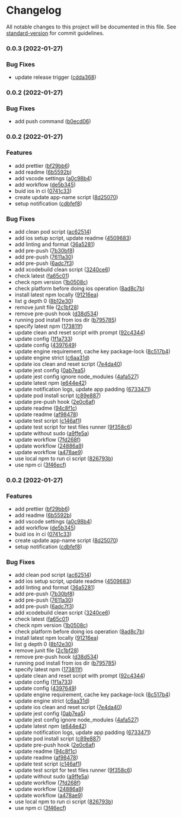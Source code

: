 # Changelog

All notable changes to this project will be documented in this file. See [standard-version](https://github.com/conventional-changelog/standard-version) for commit guidelines.

### 0.0.3 (2022-01-27)


### Bug Fixes

* update release trigger ([cdda368](https://github.com/abdulghani/rn_test/commit/cdda368833ecf85865631e9b8860ed105f69aeca))

### 0.0.2 (2022-01-27)


### Bug Fixes

* add push command ([b0ecd06](https://github.com/abdulghani/rn_test/commit/b0ecd06092ec84133f952f5b169d489d7c9f1842))

### 0.0.2 (2022-01-27)

### Features

- add prettier ([bf29bb6](https://github.com/abdulghani/rn_test/commit/bf29bb665d4738c36b7732b31a3a0652533525cf))
- add readme ([6b5592b](https://github.com/abdulghani/rn_test/commit/6b5592b508cf8f7b741c96163913fb2b87194709))
- add vscode settings ([a0c98b4](https://github.com/abdulghani/rn_test/commit/a0c98b435700928553d66acf8a5fb5f192e3de2e))
- add workflow ([de5b345](https://github.com/abdulghani/rn_test/commit/de5b34595bb4dfa6310b10f24e740c7998fc099c))
- buid ios in ci ([0741c33](https://github.com/abdulghani/rn_test/commit/0741c334bd511dd3b61c6729b28913e60a47fb18))
- create update app-name script ([8d25070](https://github.com/abdulghani/rn_test/commit/8d250705aac52e3a6e8dc6b5123187d7362842d7))
- setup notification ([cdbfef8](https://github.com/abdulghani/rn_test/commit/cdbfef81257bb736c1f6b6424ffa43c17d172fb2))

### Bug Fixes

- add clean pod script ([ac62514](https://github.com/abdulghani/rn_test/commit/ac6251420b969a9fb5e45ba27f7a46bb4268a53b))
- add ios setup script, update readme ([4509683](https://github.com/abdulghani/rn_test/commit/450968320ce89767bdda10e450398b5584b7353c))
- add linting and format ([36a5281](https://github.com/abdulghani/rn_test/commit/36a5281293684c3409689fb7e061c5833b8fc29d))
- add pre-push ([7b30bf8](https://github.com/abdulghani/rn_test/commit/7b30bf88b55efab3be586988db391d9b7e437d76))
- add pre-push ([7611a30](https://github.com/abdulghani/rn_test/commit/7611a3005fc7b067e8f54ab01a6b7df889cb0597))
- add pre-push ([6adc7f3](https://github.com/abdulghani/rn_test/commit/6adc7f377dea9ae46ab1703e890b207d6c314d2c))
- add xcodebuild clean script ([3240ce6](https://github.com/abdulghani/rn_test/commit/3240ce64ff8eeb8c2d9e63ab8f219a510768e4b2))
- check latest ([fa65c01](https://github.com/abdulghani/rn_test/commit/fa65c01b6833b5dbdca9d866962058a49de8b942))
- check npm version ([1b0508c](https://github.com/abdulghani/rn_test/commit/1b0508ce2e04bc40efae10f48dc5ac9106253560))
- check platform before doing ios operation ([8ad8c7b](https://github.com/abdulghani/rn_test/commit/8ad8c7b648b88c8fefe1e593a60c63c19a0df0eb))
- install latest npm locally ([91216ea](https://github.com/abdulghani/rn_test/commit/91216ea9a2ec90b26ce76dbd330513ea0a53292a))
- list g depth 0 ([8b12e30](https://github.com/abdulghani/rn_test/commit/8b12e305acf07f9f74590cea9ae901f26ebf7eb9))
- remove junit file ([2c1bf28](https://github.com/abdulghani/rn_test/commit/2c1bf28b8ccfcef4948173b8bee52d00eff839d3))
- remove pre-push hook ([d38d534](https://github.com/abdulghani/rn_test/commit/d38d5340fdc457929ac38fdd074efb1d5847b1c1))
- running pod install from ios dir ([b795785](https://github.com/abdulghani/rn_test/commit/b795785b55f98239da3815d96208f5a400f0fea7))
- specify latest npm ([173811f](https://github.com/abdulghani/rn_test/commit/173811f0e12f60871a6cfa85bdfe194cea899f1d))
- update clean and reset script with prompt ([92c4344](https://github.com/abdulghani/rn_test/commit/92c43441b188a8b58ddb3a46f6b369f88ffbee80))
- update config ([1f1a733](https://github.com/abdulghani/rn_test/commit/1f1a73338d005753aa4efa3c5d6540a197635556))
- update config ([4397649](https://github.com/abdulghani/rn_test/commit/439764955f72c32544b76d8f8385ac7b8b13b9b7))
- update engine requirement, cache key package-lock ([8c517b4](https://github.com/abdulghani/rn_test/commit/8c517b4088f9266b29dc85e1471cf8aee5f294b9))
- update engine strict ([c6aa31d](https://github.com/abdulghani/rn_test/commit/c6aa31d5c208f79674d1fa4f0fc71bf2db1cea9c))
- update ios clean and reset script ([7e4da40](https://github.com/abdulghani/rn_test/commit/7e4da4010605e06ffe09435460ea20fe859dd7f6))
- update jest config ([0ab7ea5](https://github.com/abdulghani/rn_test/commit/0ab7ea563d74a19494f688016f0256ba31abcddc))
- update jest config ignore node_modules ([4afa527](https://github.com/abdulghani/rn_test/commit/4afa5276b4a0759b4bde5c0b37e5f9651837f499))
- update latest npm ([e644e42](https://github.com/abdulghani/rn_test/commit/e644e42f3fae1997fdbe698549f8a93d662bb08c))
- update notification logs, update app padding ([6733471](https://github.com/abdulghani/rn_test/commit/67334719830d6581c8ae1b38ce4158d4504b97bf))
- update pod install script ([c89e887](https://github.com/abdulghani/rn_test/commit/c89e88772858544a2924ba607316b9757afd31bc))
- update pre-push hook ([2e0c6af](https://github.com/abdulghani/rn_test/commit/2e0c6af6a50d0cdd7868004c96eb1ded4ec01d64))
- update readme ([94c8f1c](https://github.com/abdulghani/rn_test/commit/94c8f1c4591f41d45b563eb16d358cd1a051f07c))
- update readme ([af98478](https://github.com/abdulghani/rn_test/commit/af98478755ea5ce26598bf77354125259e2e478b))
- update test script ([c146af1](https://github.com/abdulghani/rn_test/commit/c146af185b461df65457ec2c29d32c962513a815))
- update test script for test files runner ([9f358c6](https://github.com/abdulghani/rn_test/commit/9f358c6f0e4b88aca2ecd67f17a69082af0d6a7f))
- update without sudo ([a9ffe5a](https://github.com/abdulghani/rn_test/commit/a9ffe5a76c25284d7d8c5af99afd75532fe0b964))
- update workflow ([7fd268f](https://github.com/abdulghani/rn_test/commit/7fd268f43b3461ffc8bdaf5d27e52677fdae36fd))
- update workflow ([24886a9](https://github.com/abdulghani/rn_test/commit/24886a99976587d70d6e5649dfc6db476ee5701a))
- update workflow ([a478ae9](https://github.com/abdulghani/rn_test/commit/a478ae993a7525ae54daf1301db7193d567eb684))
- use local npm to run ci script ([826793b](https://github.com/abdulghani/rn_test/commit/826793bf5da1989bde5e64441a3e4f90b2196b05))
- use npm ci ([3f46ecf](https://github.com/abdulghani/rn_test/commit/3f46ecfaec8e93772e58b4b9b64922463cbab62d))

### 0.0.2 (2022-01-27)

### Features

- add prettier ([bf29bb6](https://github.com/abdulghani/rn_test/commit/bf29bb665d4738c36b7732b31a3a0652533525cf))
- add readme ([6b5592b](https://github.com/abdulghani/rn_test/commit/6b5592b508cf8f7b741c96163913fb2b87194709))
- add vscode settings ([a0c98b4](https://github.com/abdulghani/rn_test/commit/a0c98b435700928553d66acf8a5fb5f192e3de2e))
- add workflow ([de5b345](https://github.com/abdulghani/rn_test/commit/de5b34595bb4dfa6310b10f24e740c7998fc099c))
- buid ios in ci ([0741c33](https://github.com/abdulghani/rn_test/commit/0741c334bd511dd3b61c6729b28913e60a47fb18))
- create update app-name script ([8d25070](https://github.com/abdulghani/rn_test/commit/8d250705aac52e3a6e8dc6b5123187d7362842d7))
- setup notification ([cdbfef8](https://github.com/abdulghani/rn_test/commit/cdbfef81257bb736c1f6b6424ffa43c17d172fb2))

### Bug Fixes

- add clean pod script ([ac62514](https://github.com/abdulghani/rn_test/commit/ac6251420b969a9fb5e45ba27f7a46bb4268a53b))
- add ios setup script, update readme ([4509683](https://github.com/abdulghani/rn_test/commit/450968320ce89767bdda10e450398b5584b7353c))
- add linting and format ([36a5281](https://github.com/abdulghani/rn_test/commit/36a5281293684c3409689fb7e061c5833b8fc29d))
- add pre-push ([7b30bf8](https://github.com/abdulghani/rn_test/commit/7b30bf88b55efab3be586988db391d9b7e437d76))
- add pre-push ([7611a30](https://github.com/abdulghani/rn_test/commit/7611a3005fc7b067e8f54ab01a6b7df889cb0597))
- add pre-push ([6adc7f3](https://github.com/abdulghani/rn_test/commit/6adc7f377dea9ae46ab1703e890b207d6c314d2c))
- add xcodebuild clean script ([3240ce6](https://github.com/abdulghani/rn_test/commit/3240ce64ff8eeb8c2d9e63ab8f219a510768e4b2))
- check latest ([fa65c01](https://github.com/abdulghani/rn_test/commit/fa65c01b6833b5dbdca9d866962058a49de8b942))
- check npm version ([1b0508c](https://github.com/abdulghani/rn_test/commit/1b0508ce2e04bc40efae10f48dc5ac9106253560))
- check platform before doing ios operation ([8ad8c7b](https://github.com/abdulghani/rn_test/commit/8ad8c7b648b88c8fefe1e593a60c63c19a0df0eb))
- install latest npm locally ([91216ea](https://github.com/abdulghani/rn_test/commit/91216ea9a2ec90b26ce76dbd330513ea0a53292a))
- list g depth 0 ([8b12e30](https://github.com/abdulghani/rn_test/commit/8b12e305acf07f9f74590cea9ae901f26ebf7eb9))
- remove junit file ([2c1bf28](https://github.com/abdulghani/rn_test/commit/2c1bf28b8ccfcef4948173b8bee52d00eff839d3))
- remove pre-push hook ([d38d534](https://github.com/abdulghani/rn_test/commit/d38d5340fdc457929ac38fdd074efb1d5847b1c1))
- running pod install from ios dir ([b795785](https://github.com/abdulghani/rn_test/commit/b795785b55f98239da3815d96208f5a400f0fea7))
- specify latest npm ([173811f](https://github.com/abdulghani/rn_test/commit/173811f0e12f60871a6cfa85bdfe194cea899f1d))
- update clean and reset script with prompt ([92c4344](https://github.com/abdulghani/rn_test/commit/92c43441b188a8b58ddb3a46f6b369f88ffbee80))
- update config ([1f1a733](https://github.com/abdulghani/rn_test/commit/1f1a73338d005753aa4efa3c5d6540a197635556))
- update config ([4397649](https://github.com/abdulghani/rn_test/commit/439764955f72c32544b76d8f8385ac7b8b13b9b7))
- update engine requirement, cache key package-lock ([8c517b4](https://github.com/abdulghani/rn_test/commit/8c517b4088f9266b29dc85e1471cf8aee5f294b9))
- update engine strict ([c6aa31d](https://github.com/abdulghani/rn_test/commit/c6aa31d5c208f79674d1fa4f0fc71bf2db1cea9c))
- update ios clean and reset script ([7e4da40](https://github.com/abdulghani/rn_test/commit/7e4da4010605e06ffe09435460ea20fe859dd7f6))
- update jest config ([0ab7ea5](https://github.com/abdulghani/rn_test/commit/0ab7ea563d74a19494f688016f0256ba31abcddc))
- update jest config ignore node_modules ([4afa527](https://github.com/abdulghani/rn_test/commit/4afa5276b4a0759b4bde5c0b37e5f9651837f499))
- update latest npm ([e644e42](https://github.com/abdulghani/rn_test/commit/e644e42f3fae1997fdbe698549f8a93d662bb08c))
- update notification logs, update app padding ([6733471](https://github.com/abdulghani/rn_test/commit/67334719830d6581c8ae1b38ce4158d4504b97bf))
- update pod install script ([c89e887](https://github.com/abdulghani/rn_test/commit/c89e88772858544a2924ba607316b9757afd31bc))
- update pre-push hook ([2e0c6af](https://github.com/abdulghani/rn_test/commit/2e0c6af6a50d0cdd7868004c96eb1ded4ec01d64))
- update readme ([94c8f1c](https://github.com/abdulghani/rn_test/commit/94c8f1c4591f41d45b563eb16d358cd1a051f07c))
- update readme ([af98478](https://github.com/abdulghani/rn_test/commit/af98478755ea5ce26598bf77354125259e2e478b))
- update test script ([c146af1](https://github.com/abdulghani/rn_test/commit/c146af185b461df65457ec2c29d32c962513a815))
- update test script for test files runner ([9f358c6](https://github.com/abdulghani/rn_test/commit/9f358c6f0e4b88aca2ecd67f17a69082af0d6a7f))
- update without sudo ([a9ffe5a](https://github.com/abdulghani/rn_test/commit/a9ffe5a76c25284d7d8c5af99afd75532fe0b964))
- update workflow ([7fd268f](https://github.com/abdulghani/rn_test/commit/7fd268f43b3461ffc8bdaf5d27e52677fdae36fd))
- update workflow ([24886a9](https://github.com/abdulghani/rn_test/commit/24886a99976587d70d6e5649dfc6db476ee5701a))
- update workflow ([a478ae9](https://github.com/abdulghani/rn_test/commit/a478ae993a7525ae54daf1301db7193d567eb684))
- use local npm to run ci script ([826793b](https://github.com/abdulghani/rn_test/commit/826793bf5da1989bde5e64441a3e4f90b2196b05))
- use npm ci ([3f46ecf](https://github.com/abdulghani/rn_test/commit/3f46ecfaec8e93772e58b4b9b64922463cbab62d))
